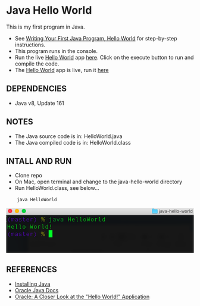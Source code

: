 # Java Hello World

This is my first program in Java.
- See [Writing Your First Java Program, Hello World](java/java-hello-world.md) for step-by-step instructions.
- This program runs in the console.
- Run the live [Hello World](http://tpcg.io/No64y7) app [here]( http://tpcg.io/No64y7). Click on the execute button to run and compile the code.
- The [Hello World]( http://tpcg.io/No64y7) app is live, run it [here]( http://tpcg.io/No64y7)



## DEPENDENCIES

- Java v8, Update 161

## NOTES

- The Java source code is in: HelloWorld.java
- The Java compiled code is in: HelloWorld.class

## INTALL AND RUN

- Clone repo
- On Mac, open terminal and change to the java-hello-world directory
- Run HelloWorld.class, see below...

```java
    java HelloWorld
```
<p align="center">
  <img src="hello-world.png">
</p>

## REFERENCES

- [Installing Java](https://java.com/en/download/help/index_installing.xml)
- [Oracle Java Docs](https://java.com/en/download/faq/java_mac.xml) 
- [Oracle: A Closer Look at the "Hello World!" Application](https://docs.oracle.com/javase/tutorial/getStarted/application/index.html)

